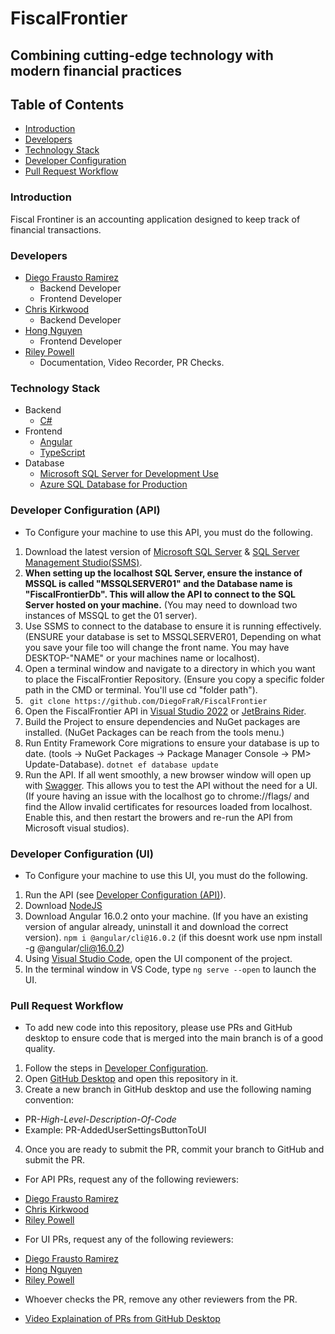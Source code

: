 # FiscalFrontier
## Combining cutting-edge technology with modern financial practices

## Table of Contents
- [Introduction](#introduction)
- [Developers](#developers)
- [Technology Stack](#technology-stack)
- [Developer Configuration](#developer-configuration-api)
- [Pull Request Workflow](#pull-request-workflow)

### Introduction
Fiscal Frontiner is an accounting application designed to keep track of financial transactions.

### Developers 
- [Diego Frausto Ramirez](https://github.com/DiegoFraR)
  - Backend Developer
  - Frontend Developer
- [Chris Kirkwood](https://github.com/cckirk)
  - Backend Developer
- [Hong Nguyen](https://github.com/hnguy126)
  - Frontend Developer
- [Riley Powell](https://github.com/Rpowell57)
  - Documentation, Video Recorder, PR Checks. 

 ### Technology Stack
- Backend
   - [C#](https://learn.microsoft.com/en-us/dotnet/csharp/)
- Frontend
  - [Angular](https://angular.dev/)
  - [TypeScript](https://www.typescriptlang.org/)
- Database
  - [Microsoft SQL Server for Development Use](https://www.microsoft.com/en-us/sql-server/sql-server-downloads)
  - [Azure SQL Database for Production](https://azure.microsoft.com/en-us/products/azure-sql/database)

### Developer Configuration (API)
- To Configure your machine to use this API, you must do the following.
1. Download the latest version of [Microsoft SQL Server](https://www.microsoft.com/en-us/sql-server/sql-server-downloads) & [SQL Server Management Studio(SSMS)](https://learn.microsoft.com/en-us/sql/ssms/download-sql-server-management-studio-ssms?view=sql-server-ver16). 
2. __When setting up the localhost SQL Server, ensure the instance of MSSQL is called "MSSQLSERVER01" and the Database name is "FiscalFrontierDb". This will allow the API to connect to the SQL Server hosted on your machine.__ (You may need to download two instances of MSSQL to get the 01 server).
3. Use SSMS to connect to the database to ensure it is running effectively. (ENSURE your database is set to MSSQLSERVER01, Depending on what you save your file too will change the front name. You may have DESKTOP-"NAME" or your machines name or localhost).
4. Open a terminal window and navigate to a directory in which you want to place the FiscalFrontier Repository. (Ensure you copy a specific folder path in the CMD or terminal. You'll use cd "folder path").
5. ``` git clone https://github.com/DiegoFraR/FiscalFrontier```
6. Open the FiscalFrontier API in [Visual Studio 2022](https://visualstudio.microsoft.com/vs/) or [JetBrains Rider](https://www.jetbrains.com/rider/).
7. Build the Project to ensure dependencies and NuGet packages are installed. (NuGet Packages can be reach from the tools menu.)
8. Run Entity Framework Core migrations to ensure your database is up to date. (tools -> NuGet Packages -> Package Manager Console -> PM> Update-Database).
``` dotnet ef database update ```
9. Run the API. If all went smoothly, a new browser window will open up with [Swagger](https://learn.microsoft.com/en-us/aspnet/core/tutorials/web-api-help-pages-using-swagger?view=aspnetcore-8.0). This allows you to test the API without the need for a UI. (If youre having an issue with the localhost go to chrome://flags/ and find the Allow invalid certificates for resources loaded from localhost. Enable this, and then restart the browers and re-run the API from Microsoft visual studios).

### Developer Configuration (UI)
- To Configure your machine to use this UI, you must do the following.
1. Run the API (see [Developer Configuration (API)](#developer-configuration-api)).
2. Download [NodeJS](https://nodejs.org/en)
3. Download Angular 16.0.2 onto your machine. (If you have an existing version of angular already, uninstall it and download the correct version).
``` npm i @angular/cli@16.0.2 ``` (if this doesnt work use npm install -g @angular/cli@16.0.2)
4. Using [Visual Studio Code](https://code.visualstudio.com/), open the UI component of the project. 
5. In the terminal window in VS Code, type ``` ng serve --open ``` to launch the UI. 
 
### Pull Request Workflow
- To add new code into this repository, please use PRs and GitHub desktop to ensure code that is merged into the main branch is of a good quality. 
1. Follow the steps in [Developer Configuration](#developer-configuration-api).
2. Open [GitHub Desktop](https://github.com/apps/desktop) and open this repository in it. 
3. Create a new branch in GitHub desktop and use the following naming convention:
* PR-*High-Level-Description-Of-Code*
* Example: PR-AddedUserSettingsButtonToUI
4. Once you are ready to submit the PR, commit your branch to GitHub and submit the PR. 
- For API PRs, request any of the following reviewers:
* [Diego Frausto Ramirez](https://github.com/DiegoFraR)
* [Chris Kirkwood](https://github.com/cckirk)
* [Riley Powell](https://github.com/Rpowell57)
- For UI PRs, request any of the following reviewers:
* [Diego Frausto Ramirez](https://github.com/DiegoFraR)
* [Hong Nguyen](https://github.com/hnguy126)
* [Riley Powell](https://github.com/Rpowell57)

- Whoever checks the PR, remove any other reviewers from the PR. 

* [Video Explaination of PRs from GitHub Desktop](https://www.youtube.com/watch?v=8x6V5IOuXog)
